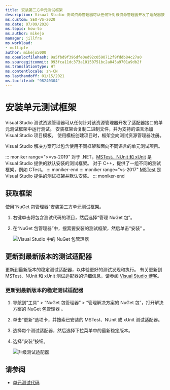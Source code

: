 ```yaml
---
title: 安装第三方单元测试框架
description: Visual Studio 测试资源管理器可从任何针对该资源管理器开发了适配器接口的单元测试框架中运行测试。
ms.custom: SEO-VS-2020
ms.date: 07/09/2020
ms.topic: how-to
ms.author: mikejo
manager: jillfra
ms.workload:
- multiple
author: mikejo5000
ms.openlocfilehash: 9a5fbd9f396dfe0ed92c0590712f9fddb84c27a0
ms.sourcegitcommit: 993fca11dc373a10150751bc2a045a9701a9db2f
ms.translationtype: HT
ms.contentlocale: zh-CN
ms.lasthandoff: 01/15/2021
ms.locfileid: "98240304"
---
```

# <a name="install-unit-test-frameworks"></a>安装单元测试框架

Visual Studio 测试资源管理器可从任何针对该资源管理器开发了适配器接口的单元测试框架中运行测试。 安装框架会复制二进制文件，并为支持的语言添加 Visual Studio 项目模板。 使用模板创建项目时，框架会向测试资源管理器注册。

Visual Studio 解决方案可以包含使用不同框架和面向不同语言的单元测试项目。

::: moniker range=">=vs-2019"
对于 .NET，[MSTest、NUnit 和 xUnit](getting-started-with-unit-testing.md) 是 Visual Studio 提供的默认安装的测试框架。 对于 C++，提供了一组不同的测试框架，例如 CTest。
::: moniker-end
::: moniker range="vs-2017"
[MSTest](getting-started-with-unit-testing.md) 是 Visual Studio 提供的测试框架并默认安装。
::: moniker-end

## <a name="acquire-frameworks"></a>获取框架

使用“NuGet 包管理器”安装第三方单元测试框架。

1. 右键单击将包含测试代码的项目，然后选择“管理 NuGet 包”。

2. 在“NuGet 包管理器”中，搜索要安装的测试框架，然后单击“安装” 。

   ![Visual Studio 中的 NuGet 包管理器](media/vs-2019/nuget-package-manager.png)

## <a name="update-to-the-latest-test-adapters"></a>更新到最新版本的测试适配器

更新到最新版本的稳定测试适配器，以体验更好的测试发现和执行。 有关更新到 MSTest、NUnit 和 xUnit 测试适配器的详细信息，请参阅 [Visual Studio 博客](https://devblogs.microsoft.com/visualstudio/test-experience-improvements/)。

### <a name="to-update-to-the-latest-stable-test-adapter-version"></a>更新到最新版本的稳定测试适配器

1. 导航到“工具” > “NuGet 包管理器” > “管理解决方案的 NuGet 包”，打开解决方案的 NuGet 包管理器  。

2. 单击“更新”选项卡，并搜索已安装的 MSTest、NUnit 或 xUnit 测试适配器。

3. 选择每个测试适配器，然后选择下拉菜单中的最新稳定版本。

4. 选择“安装”按钮。

   ![升级测试适配器](media/install-adapter-upgrade.png)

## <a name="see-also"></a>请参阅

- [单元测试代码](../test/unit-test-your-code.md)
